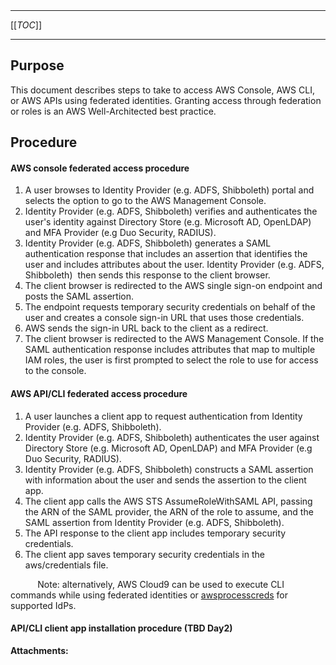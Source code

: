   

  

|    |    |    |    |
| --- | --- | --- | --- |

  

* * *

[[_TOC_]]

* * *

**Purpose**
-----------

This document describes steps to take to access AWS Console, AWS CLI, or AWS APIs using federated identities. Granting access through federation or roles is an AWS Well-Architected best practice.

**Procedure**
-------------

#### AWS console federated access procedure

1.  A user browses to Identity Provider (e.g. ADFS, Shibboleth) portal and selects the option to go to the AWS Management Console.
2.  Identity Provider (e.g. ADFS, Shibboleth) verifies and authenticates the user's identity against Directory Store (e.g. Microsoft AD, OpenLDAP) and MFA Provider (e.g Duo Security, RADIUS).
3.  Identity Provider (e.g. ADFS, Shibboleth) generates a SAML authentication response that includes an assertion that identifies the user and includes attributes about the user. Identity Provider (e.g. ADFS, Shibboleth)  then sends this response to the client browser.
4.  The client browser is redirected to the AWS single sign-on endpoint and posts the SAML assertion.
5.  The endpoint requests temporary security credentials on behalf of the user and creates a console sign-in URL that uses those credentials.
6.  AWS sends the sign-in URL back to the client as a redirect.
7.  The client browser is redirected to the AWS Management Console. If the SAML authentication response includes attributes that map to multiple IAM roles, the user is first prompted to select the role to use for access to the console.

  

#### AWS API/CLI federated access procedure

1.  A user launches a client app to request authentication from Identity Provider (e.g. ADFS, Shibboleth).
2.  Identity Provider (e.g. ADFS, Shibboleth) authenticates the user against Directory Store (e.g. Microsoft AD, OpenLDAP) and MFA Provider (e.g Duo Security, RADIUS).
3.  Identity Provider (e.g. ADFS, Shibboleth) constructs a SAML assertion with information about the user and sends the assertion to the client app.
4.  The client app calls the AWS STS AssumeRoleWithSAML API, passing the ARN of the SAML provider, the ARN of the role to assume, and the SAML assertion from Identity Provider (e.g. ADFS, Shibboleth).
5.  The API response to the client app includes temporary security credentials.
6.  The client app saves temporary security credentials in the aws/credentials file.

           Note: alternatively, AWS Cloud9 can be used to execute CLI commands while using federated identities or [awsprocesscreds](https://github.com/awslabs/awsprocesscreds) for supported IdPs.

  

#### API/CLI client app installation procedure (TBD Day2)

 **Attachments:** 

